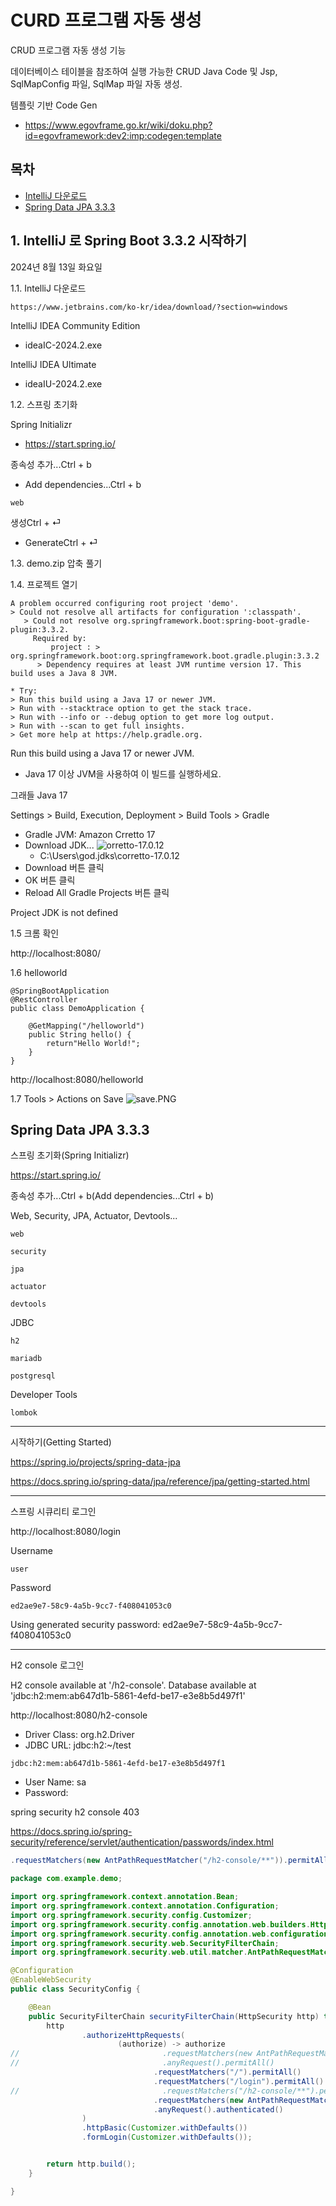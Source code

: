 # CURD 프로그램 자동 생성

CRUD 프로그램 자동 생성 기능

데이터베이스 테이블을 참조하여 실행 가능한 CRUD Java Code 및 Jsp, SqlMapConfig 파일, SqlMap 파일 자동 생성.

템플릿 기반 Code Gen
- https://www.egovframe.go.kr/wiki/doku.php?id=egovframework:dev2:imp:codegen:template

## 목차

- [IntelliJ 다운로드](#1-intellij-로-spring-boot-332-시작하기)
- [Spring Data JPA 3.3.3](#spring-data-jpa-333)

## 1. IntelliJ 로 Spring Boot 3.3.2 시작하기

2024년 8월 13일 화요일

1.1. IntelliJ 다운로드
```
https://www.jetbrains.com/ko-kr/idea/download/?section=windows
```

IntelliJ IDEA Community Edition
- ideaIC-2024.2.exe

IntelliJ IDEA Ultimate
- ideaIU-2024.2.exe

1.2. 스프링 초기화

Spring Initializr
- https://start.spring.io/

종속성 추가...Ctrl + b
- Add dependencies...Ctrl + b

```
web
```

생성Ctrl + ⏎
- GenerateCtrl + ⏎

1.3. demo.zip 압축 풀기

1.4. 프로젝트 열기

```
A problem occurred configuring root project 'demo'.
> Could not resolve all artifacts for configuration ':classpath'.
   > Could not resolve org.springframework.boot:spring-boot-gradle-plugin:3.3.2.
     Required by:
         project : > org.springframework.boot:org.springframework.boot.gradle.plugin:3.3.2
      > Dependency requires at least JVM runtime version 17. This build uses a Java 8 JVM.

* Try:
> Run this build using a Java 17 or newer JVM.
> Run with --stacktrace option to get the stack trace.
> Run with --info or --debug option to get more log output.
> Run with --scan to get full insights.
> Get more help at https://help.gradle.org.
```

Run this build using a Java 17 or newer JVM.
- Java 17 이상 JVM을 사용하여 이 빌드를 실행하세요.

그래들 Java 17

Settings > Build, Execution, Deployment > Build Tools > Gradle
- Gradle JVM: Amazon Crretto 17
- Download JDK...
![orretto-17.0.12](orretto-17.0.12.PNG)
  - C:\Users\god\.jdks\corretto-17.0.12
- Download 버튼 클릭
- OK 버튼 클릭
- Reload All Gradle Projects 버튼 클릭

Project JDK is not defined

1.5 크롬 확인

http://localhost:8080/

1.6 helloworld
```
@SpringBootApplication
@RestController
public class DemoApplication {

    @GetMapping("/helloworld")
    public String hello() {
        return"Hello World!";
    }
}
```
http://localhost:8080/helloworld

1.7 Tools > Actions on Save
![save.PNG](save.PNG)

## Spring Data JPA 3.3.3

스프링 초기화(Spring Initializr)

https://start.spring.io/

종속성 추가...Ctrl + b(Add dependencies...Ctrl + b)

Web, Security, JPA, Actuator, Devtools...
```
web
```

```
security
```

```
jpa
```

```
actuator
```

```
devtools
```

JDBC
```
h2
```

```
mariadb
```

```
postgresql
```

Developer Tools
```
lombok
```

---

시작하기(Getting Started)

https://spring.io/projects/spring-data-jpa

https://docs.spring.io/spring-data/jpa/reference/jpa/getting-started.html

---

스프링 시큐리티 로그인

http://localhost:8080/login

Username
```
user
```

Password
```
ed2ae9e7-58c9-4a5b-9cc7-f408041053c0
```
Using generated security password: ed2ae9e7-58c9-4a5b-9cc7-f408041053c0

---

H2 console 로그인

H2 console available at '/h2-console'. Database available at 'jdbc:h2:mem:ab647d1b-5861-4efd-be17-e3e8b5d497f1'

http://localhost:8080/h2-console

- Driver Class: org.h2.Driver
- JDBC URL: jdbc:h2:~/test
```
jdbc:h2:mem:ab647d1b-5861-4efd-be17-e3e8b5d497f1
```
- User Name: sa
- Password:

spring security h2 console 403

https://docs.spring.io/spring-security/reference/servlet/authentication/passwords/index.html

```java
.requestMatchers(new AntPathRequestMatcher("/h2-console/**")).permitAll()
```

```java
package com.example.demo;

import org.springframework.context.annotation.Bean;
import org.springframework.context.annotation.Configuration;
import org.springframework.security.config.Customizer;
import org.springframework.security.config.annotation.web.builders.HttpSecurity;
import org.springframework.security.config.annotation.web.configuration.EnableWebSecurity;
import org.springframework.security.web.SecurityFilterChain;
import org.springframework.security.web.util.matcher.AntPathRequestMatcher;

@Configuration
@EnableWebSecurity
public class SecurityConfig {

    @Bean
    public SecurityFilterChain securityFilterChain(HttpSecurity http) throws Exception {
        http
                .authorizeHttpRequests(
                        (authorize) -> authorize
//                                .requestMatchers(new AntPathRequestMatcher("/h2-console/**")).permitAll()
//                                .anyRequest().permitAll()
                                .requestMatchers("/").permitAll()
                                .requestMatchers("/login").permitAll()
//                                .requestMatchers("/h2-console/**").permitAll()
                                .requestMatchers(new AntPathRequestMatcher("/h2-console/**")).permitAll()
                                .anyRequest().authenticated()
                )
                .httpBasic(Customizer.withDefaults())
                .formLogin(Customizer.withDefaults());


        return http.build();
    }

}
```
